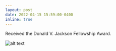 ```yaml
---
layout: post
date: 2022-04-15 15:59:00-0400
inline: true
---
```


Received the Donald V. Jackson Fellowship Award.

![alt text](https://github.com/Raj-Sanjay-Shah/raj-sanjay-shah.github.io/tree/master/assets/img/raj_donald.jpg)
